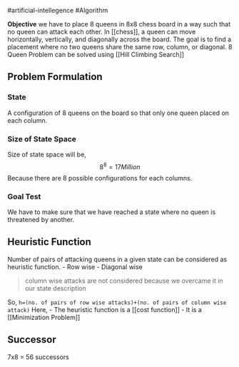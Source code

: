 #artificial-intellegence #Algorithm 

**Objective**
we have to place 8 queens in 8x8 chess board in a way such that no queen can attack each other.
In [[chess]], a queen can move horizontally, vertically, and diagonally across the board. The goal is to find a placement where no two queens share the same row, column, or diagonal.
8 Queen Problem can be solved using [[Hill Climbing Search]]

## Problem Formulation

### State
A configuration of 8 queens on the board so that only one queen placed on each column.

### Size of State Space 
Size of state space will be, $$8^8=17 Million$$Because there are 8 possible configurations for each columns.
### Goal Test
We have to make sure that we have reached a state where no queen is threatened by another.
## Heuristic Function
Number of pairs of attacking queens in a given state can be considered as heuristic function.
	- Row wise 
	- Diagonal wise
>column wise attacks are not considered because we overcame it in our state description

So,
`h=(no. of pairs of row wise attacks)+(no. of pairs of column wise attack)`
Here,
	- The heuristic function is a [[cost function]]
	- It is a [[Minimization Problem]]
## Successor
7x8 = 56 successors

